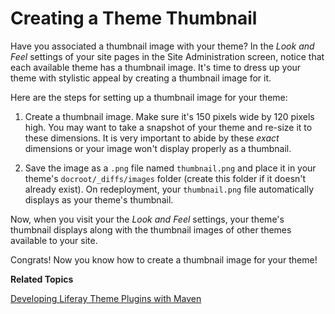 # Creating a Theme Thumbnail [](id=creating-a-theme-thumbnail)

Have you associated a thumbnail image with your theme? In the *Look and Feel*
settings of your site pages in the Site Administration screen, notice that each
available theme has a thumbnail image. It's time to dress up your theme with
stylistic appeal by creating a thumbnail image for it. 

Here are the steps for setting up a thumbnail image for your theme:

1.  Create a thumbnail image. Make sure it's 150 pixels wide by 120 pixels high.
    You may want to take a snapshot of your theme and re-size it to these
    dimensions. It is very important to abide by these *exact* dimensions or
    your image won't display properly as a thumbnail. 

2.  Save the image as a `.png` file named `thumbnail.png` and place it in your
    theme's `docroot/_diffs/images` folder (create this folder if it
    doesn't already exist). On redeployment, your `thumbnail.png` file
    automatically displays as your theme's thumbnail.

Now, when you visit your the *Look and Feel* settings, your theme's thumbnail
displays along with the thumbnail images of other themes available to your site.

Congrats! Now you know how to create a thumbnail image for your theme!

**Related Topics**

[Developing Liferay Theme Plugins with Maven](/develop/tutorials/-/knowledge_base/6-2/developing-liferay-theme-plugins-with-maven)
